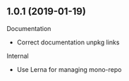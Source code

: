 ## 1.0.1 (2019-01-19)

Documentation

- Correct documentation unpkg links

Internal

- Use Lerna for managing mono-repo
